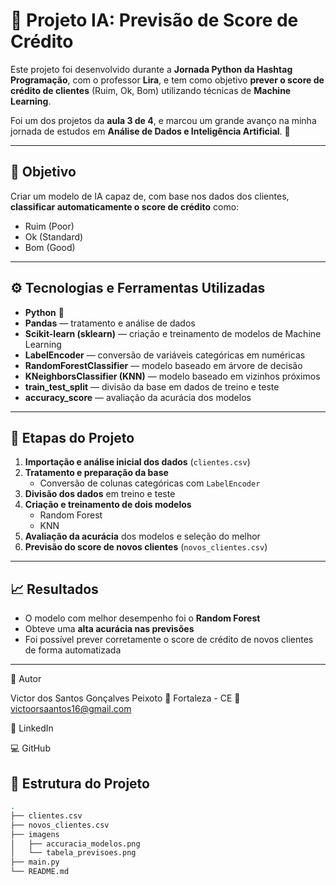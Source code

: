 # 🧠 Projeto IA: Previsão de Score de Crédito  

Este projeto foi desenvolvido durante a **Jornada Python da Hashtag Programação**, com o professor **Lira**, e tem como objetivo **prever o score de crédito de clientes** (Ruim, Ok, Bom) utilizando técnicas de **Machine Learning**.  

Foi um dos projetos da **aula 3 de 4**, e marcou um grande avanço na minha jornada de estudos em **Análise de Dados e Inteligência Artificial**. 🚀  

---

## 📌 Objetivo  
Criar um modelo de IA capaz de, com base nos dados dos clientes, **classificar automaticamente o score de crédito** como:  
- Ruim (Poor)  
- Ok (Standard)  
- Bom (Good)  

---

## ⚙️ Tecnologias e Ferramentas Utilizadas  

- **Python** 🐍  
- **Pandas** — tratamento e análise de dados  
- **Scikit-learn (sklearn)** — criação e treinamento de modelos de Machine Learning  
- **LabelEncoder** — conversão de variáveis categóricas em numéricas  
- **RandomForestClassifier** — modelo baseado em árvore de decisão  
- **KNeighborsClassifier (KNN)** — modelo baseado em vizinhos próximos  
- **train_test_split** — divisão da base em dados de treino e teste  
- **accuracy_score** — avaliação da acurácia dos modelos  

---

## 🧩 Etapas do Projeto  

1. **Importação e análise inicial dos dados** (`clientes.csv`)  
2. **Tratamento e preparação da base**  
   - Conversão de colunas categóricas com `LabelEncoder`  
3. **Divisão dos dados** em treino e teste  
4. **Criação e treinamento de dois modelos**  
   - Random Forest  
   - KNN  
5. **Avaliação da acurácia** dos modelos e seleção do melhor  
6. **Previsão do score de novos clientes** (`novos_clientes.csv`)  

---

## 📈 Resultados  
- O modelo com melhor desempenho foi o **Random Forest**  
- Obteve uma **alta acurácia nas previsões**  
- Foi possível prever corretamente o score de crédito de novos clientes de forma automatizada  

---

💬 Autor

Victor dos Santos Gonçalves Peixoto
📍 Fortaleza - CE
📧 victoorsaantos16@gmail.com

🔗 LinkedIn

💻 GitHub

## 📂 Estrutura do Projeto  

```bash
.
├── clientes.csv
├── novos_clientes.csv
├── imagens
│   ├── accuracia_modelos.png
│   └── tabela_previsoes.png
├── main.py
└── README.md

